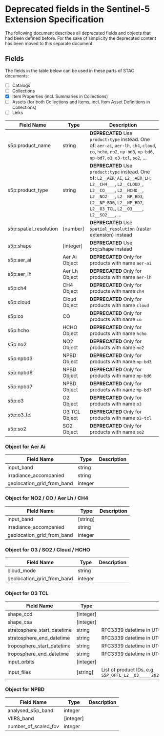 # Deprecated fields in the Sentinel-5 Extension Specification

The following document describes all deprecated fields and objects that had been defined before.
For the sake of simplicity the deprecated content has been moved to this separate document.

## Fields

The fields in the table below can be used in these parts of STAC documents:

- [ ] Catalogs
- [ ] Collections
- [x] Item Properties (incl. Summaries in Collections)
- [ ] Assets (for both Collections and Items, incl. Item Asset Definitions in Collections)
- [ ] Links

| Field Name             | Type          | Description                                                  |
| ---------------------- | ------------- | ------------------------------------------------------------ |
| s5p:product_name       | string        | **DEPRECATED** Use `product:type` instead. One of: `aer-ai`, `aer-lh`, `ch4`, `cloud`, `co`, `hcho`, `no2`, `np-bd3`, `np-bd6`, `np-bd7`, `o3`, `o3-tcl`, `so2`, ... |
| s5p:product_type       | string        | **DEPRECATED** Use `product:type` instead. One of: `L2__AER_AI`, `L2__AER_LH`, `L2__CH4___`, `L2__CLOUD_`, `L2__CO____`, `L2__HCHO__`, `L2__NO2___`, `L2__NP_BD3`, `L2__NP_BD6`, `L2__NP_BD7`, `L2__O3_TCL`, `L2__O3____`, `L2__SO2___`, ... |
| s5p:spatial_resolution | [number]      | **DEPRECATED** Use `spatial_resolution` (raster extension) instead |
| s5p:shape              | [integer]     | **DEPRECATED** Use proj:shape instead                        |
| s5p:aer_ai             | Aer Ai Object | **DEPRECATED** Only for products with name `aer-ai`          |
| s5p:aer_lh             | Aer Lh Object | **DEPRECATED** Only for products with name `aer-lh`          |
| s5p:ch4                | CH4 Object    | **DEPRECATED** Only for products with name `ch4`             |
| s5p:cloud              | Cloud Object  | **DEPRECATED** Only for products with name `cloud`           |
| s5p:co                 | CO            | **DEPRECATED** Only for products with name `co`              |
| s5p:hcho               | HCHO Object   | **DEPRECATED** Only for products with name `hcho`            |
| s5p:no2                | NO2 Object    | **DEPRECATED** Only for products with name `no2`             |
| s5p:npbd3              | NPBD Object   | **DEPRECATED** Only for products with name `np-bd3`          |
| s5p:npbd6              | NPBD Object   | **DEPRECATED** Only for products with name `np-bd6`          |
| s5p:npbd7              | NPBD Object   | **DEPRECATED** Only for products with name `np-bd7`          |
| s5p:o3                 | O2 Object     | **DEPRECATED** Only for products with name `o3`              |
| s5p:o3_tcl             | O3 TCL Object | **DEPRECATED** Only for products with name `o3-tcl`          |
| s5p:so2                | SO2 Object    | **DEPRECATED** Only for products with name `so2`             |

### Object for Aer Ai

| Field Name                 | Type    | Description |
| -------------------------- | ------- | ----------- |
| input_band                 | string  |             |
| irradiance_accompanied     | string  |             |
| geolocation_grid_from_band | integer |             |

### Object for NO2 / CO / Aer Lh / CH4

| Field Name                 | Type     | Description |
| -------------------------- | -------- | ----------- |
| input_band                 | [string] |             |
| irradiance_accompanied     | string   |             |
| geolocation_grid_from_band | integer  |             |

### Object for O3 / SO2 / Cloud / HCHO

| Field Name                 | Type    | Description |
| -------------------------- | ------- | ----------- |
| cloud_mode                 | string  |             |
| geolocation_grid_from_band | integer |             |

### Object for O3 TCL

| Field Name                  | Type      | Description                                                  |
| --------------------------- | --------- | ------------------------------------------------------------ |
| shape_ccd                   | [integer] |                                                              |
| shape_csa                   | [integer] |                                                              |
| stratosphere_start_datetime | string    | RFC3339 datetime in UTC                                      |
| stratosphere_end_datetime   | string    | RFC3339 datetime in UTC                                      |
| troposphere_start_datetime  | string    | RFC3339 datetime in UTC                                      |
| troposphere_end_datetime    | string    | RFC3339 datetime in UTC                                      |
| input_orbits                | [integer] |                                                              |
| input_files                 | [string]  | List of product IDs, e.g. `S5P_OFFL_L2__O3_____20200303T114449_20200303T132620_12373_01_010107_20200306T170003` |

### Object for NPBD

| Field Name           | Type      | Description |
| -------------------- | --------- | ----------- |
| analysed_s5p_band    | integer   |             |
| VIIRS_band           | [integer] |             |
| number_of_scaled_fov | integer   |             |

